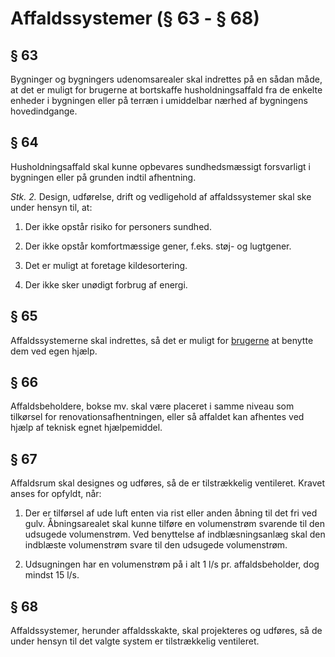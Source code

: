 # Affaldssystemer (§ 63 - § 68)

## § 63

Bygninger og bygningers udenomsarealer skal indrettes på en sådan måde, at det
er muligt for brugerne at bortskaffe husholdningsaffald fra de enkelte enheder i
bygningen eller på terræn i umiddelbar nærhed af bygningens hovedindgange.

## § 64

Husholdningsaffald skal kunne opbevares sundhedsmæssigt forsvarligt i bygningen
eller på grunden indtil afhentning.

_Stk. 2._ Design, udførelse, drift og vedligehold af affaldssystemer skal ske
under hensyn til, at:

1) Der ikke opstår risiko for personers sundhed.

2) Der ikke opstår komfortmæssige gener, f.eks. støj- og lugtgener.

3) Det er muligt at foretage kildesortering.

4) Der ikke sker unødigt forbrug af energi.

## § 65

Affaldssystemerne skal indrettes, så det er muligt for
[brugerne](https://bygningsreglementet.dk/Tekniske-bestemmelser/02/Vejledninger/Vejledning-til-brugerbegreb)
at benytte dem ved egen hjælp.

## § 66

Affaldsbeholdere, bokse mv. skal være placeret i samme niveau som tilkørsel for
renovationsafhentningen, eller så affaldet kan afhentes ved hjælp af teknisk
egnet hjælpemiddel.

## § 67

Affaldsrum skal designes og udføres, så de er tilstrækkelig ventileret. Kravet
anses for opfyldt, når:

1) Der er tilførsel af ude luft enten via rist eller anden åbning til det fri
   ved gulv. Åbningsarealet skal kunne tilføre en volumenstrøm svarende til den
   udsugede volumenstrøm. Ved benyttelse af indblæsningsanlæg skal den indblæste
   volumenstrøm svare til den udsugede volumenstrøm.

2) Udsugningen har en volumenstrøm på i alt 1 l/s pr. affaldsbeholder, dog
   mindst 15 l/s.

## § 68

Affaldssystemer, herunder affaldsskakte, skal projekteres og udføres, så de
under hensyn til det valgte system er tilstrækkelig ventileret.